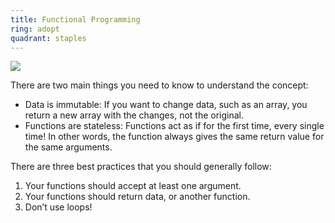 ```yaml
---
title: Functional Programming
ring: adopt
quadrant: staples
---
```


[![](https://img.shields.io/badge/101-0c7cba?logo=gitbook&logoColor=000&style=flat)](https://github.com/readme/guides/functional-programming-basics)

There are two main things you need to know to understand the concept:
- Data is immutable: If you want to change data, such as an array, you return a new array with the changes, not the original.
- Functions are stateless: Functions act as if for the first time, every single time! In other words, the function always gives the same return value for the same arguments.

There are three best practices that you should generally follow:
1. Your functions should accept at least one argument.
1. Your functions should return data, or another function.
1. Don’t use loops!